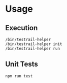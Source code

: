 # Usage

## Execution

```
/bin/testrail-helper
/bin/testrail-helper init
/bin/testrail-helper run
```

## Unit Tests

```
npm run test
```

